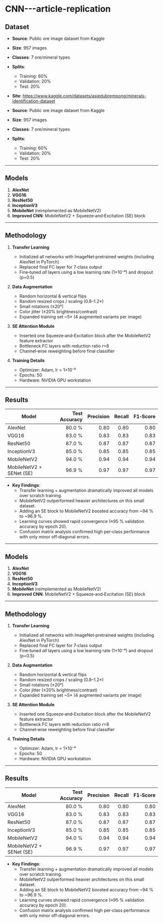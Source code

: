 # CNN---article-replication

## Dataset

- **Source**: Public ore image dataset from Kaggle  
- **Size**: 957 images  
- **Classes**: 7 ore/mineral types  
- **Splits**:
  - Training: 60%  
  - Validation: 20%  
  - Test: 20%
- **Site**: https://www.kaggle.com/datasets/asiedubrempong/minerals-identification-dataset

- **Source**: Public ore image dataset from Kaggle  
- **Size**: 957 images  
- **Classes**: 7 ore/mineral types  
- **Splits**:
  - Training: 60%  
  - Validation: 20%  
  - Test: 20%  

---

## Models

1. **AlexNet**  
2. **VGG16**  
3. **ResNet50**  
4. **InceptionV3**  
5. **MobileNet** (reimplemented as MobileNetV2)  
6. **Improved CNN**: MobileNetV2 + Squeeze‑and‑Excitation (SE) block  

---

## Methodology

1. **Transfer Learning**  
   - Initialized all networks with ImageNet‑pretrained weights (including AlexNet in PyTorch)  
   - Replaced final FC layer for 7‑class output  
   - Fine‑tuned *all* layers using a low learning rate (1×10⁻⁴) and dropout (p=0.5)  

2. **Data Augmentation**  
   - Random horizontal & vertical flips  
   - Random resized crops / scaling (0.8–1.2×)  
   - Small rotations (±20°)  
   - Color jitter (±20% brightness/contrast)  
   - Expanded training set ~5× (4 augmented variants per image)  

3. **SE Attention Module**  
   - Inserted one Squeeze‑and‑Excitation block after the MobileNetV2 feature extractor  
   - Bottleneck FC layers with reduction ratio *r*=8  
   - Channel‑wise reweighting before final classifier  

4. **Training Details**  
   - Optimizer: Adam, lr = 1×10⁻⁴  
   - Epochs: 50  
   - Hardware: NVIDIA GPU workstation  

---

## Results

| Model                    | Test Accuracy | Precision | Recall | F1‑Score |
|--------------------------|--------------:|----------:|-------:|---------:|
| AlexNet                  | 80.0 %        | 0.80      | 0.80   | 0.80     |
| VGG16                    | 83.0 %        | 0.83      | 0.83   | 0.83     |
| ResNet50                 | 87.0 %        | 0.87      | 0.87   | 0.87     |
| InceptionV3              | 85.0 %        | 0.85      | 0.85   | 0.85     |
| MobileNetV2              | 94.0 %        | 0.94      | 0.94   | 0.94     |
| MobileNetV2 + SENet (SE) | 96.9 %        | 0.97      | 0.97   | 0.97     |

- **Key Findings**:  
  - Transfer learning + augmentation dramatically improved all models over scratch training.  
  - MobileNetV2 outperformed heavier architectures on this small dataset.  
  - Adding an SE block to MobileNetV2 boosted accuracy from ~94 % to ~96.9 %.  
  - Learning curves showed rapid convergence (≈95 % validation accuracy by epoch 20).  
  - Confusion matrix analysis confirmed high per‑class performance with only minor off‑diagonal errors.  


---

## Models

1. **AlexNet**  
2. **VGG16**  
3. **ResNet50**  
4. **InceptionV3**  
5. **MobileNet** (reimplemented as MobileNetV2)  
6. **Improved CNN**: MobileNetV2 + Squeeze‑and‑Excitation (SE) block  

---

## Methodology

1. **Transfer Learning**  
   - Initialized all networks with ImageNet‑pretrained weights (including AlexNet in PyTorch)  
   - Replaced final FC layer for 7‑class output  
   - Fine‑tuned *all* layers using a low learning rate (1×10⁻⁴) and dropout (p=0.5)  

2. **Data Augmentation**  
   - Random horizontal & vertical flips  
   - Random resized crops / scaling (0.8–1.2×)  
   - Small rotations (±20°)  
   - Color jitter (±20% brightness/contrast)  
   - Expanded training set ~5× (4 augmented variants per image)  

3. **SE Attention Module**  
   - Inserted one Squeeze‑and‑Excitation block after the MobileNetV2 feature extractor  
   - Bottleneck FC layers with reduction ratio *r*=8  
   - Channel‑wise reweighting before final classifier  

4. **Training Details**  
   - Optimizer: Adam, lr = 1×10⁻⁴  
   - Epochs: 50  
   - Hardware: NVIDIA GPU workstation  

---

## Results

| Model                    | Test Accuracy | Precision | Recall | F1‑Score |
|--------------------------|--------------:|----------:|-------:|---------:|
| AlexNet                  | 80.0 %        | 0.80      | 0.80   | 0.80     |
| VGG16                    | 83.0 %        | 0.83      | 0.83   | 0.83     |
| ResNet50                 | 87.0 %        | 0.87      | 0.87   | 0.87     |
| InceptionV3              | 85.0 %        | 0.85      | 0.85   | 0.85     |
| MobileNetV2              | 94.0 %        | 0.94      | 0.94   | 0.94     |
| MobileNetV2 + SENet (SE) | 96.9 %        | 0.97      | 0.97   | 0.97     |

- **Key Findings**:  
  - Transfer learning + augmentation dramatically improved all models over scratch training.  
  - MobileNetV2 outperformed heavier architectures on this small dataset.  
  - Adding an SE block to MobileNetV2 boosted accuracy from ~94 % to ~96.9 %.  
  - Learning curves showed rapid convergence (≈95 % validation accuracy by epoch 20).  
  - Confusion matrix analysis confirmed high per‑class performance with only minor off‑diagonal errors.  
